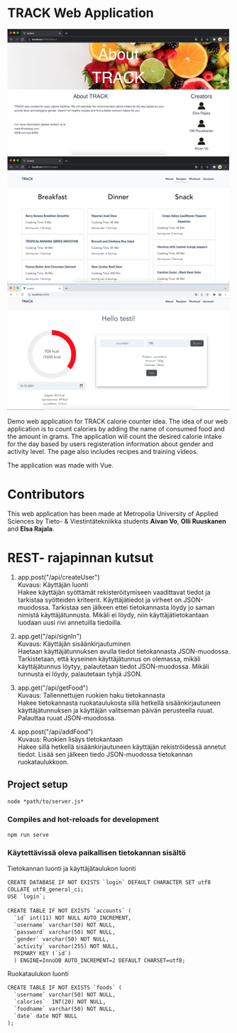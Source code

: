 # TRACK Web Application
<img src="Näyttökuva 2021-12-14 kello 19.02.51.png" alt="About track sivustonäkymä" width="500">
<img src="Näyttökuva 2021-12-14 kello 19.03.12.png" alt="recipes sivustonäkymä" width="500">
<img src="Näyttökuva 2021-12-15 kello 12.04.00.png" alt="etusivu" width="500">

Demo web application for TRACK calorie counter idea. The idea of our web application is to count calories by adding the name of consumed food and the amount in grams. The application will count the desired calorie intake for the day based by users registeration information about gender and activity level. The page also includes recipes and training videos.

The application was made with Vue.

# Contributors
This web application has been made at Metropolia University of Applied Sciences by Tieto- & Viestintätekniikka students <b>Aivan Vo</b>, <b>Olli Ruuskanen</b> and <b>Elsa Rajala</b>.


# REST- rajapinnan kutsut
1. app.post("/api/createUser")
   <br>Kuvaus: Käyttäjän luonti
   <br> Hakee käyttäjän syöttämät rekisteröitymiseen vaadittavat tiedot ja tarkistaa syötteiden kriteerit. Käyttäjätiedot ja virheet on JSON-muodossa.
   Tarkistaa sen jälkeen ettei tietokannasta löydy jo saman nimistä käyttäjätunnusta. Mikäli ei löydy, niin käyttäjätietokantaan luodaan uusi rivi annetuilla tiedoilla.


2. app.get("/api/signIn")
   <br>Kuvaus: Käyttäjän sisäänkirjautuminen
   <br> Haetaan käyttäjätunnuksen avulla tiedot tietokannasta JSON-muodossa. Tarkistetaan, että kyseinen käyttäjätunnus on olemassa, mikäli käyttäjätunnus löytyy, palautetaan tiedot JSON-muodossa. Mikäli tunnusta ei löydy, palautetaan tyhjä JSON.
   

3. app.get("/api/getFood")
   <br>Kuvaus: Tallennettujen ruokien haku tietokannasta
   <br> Hakee tietokannasta ruokataulukosta sillä hetkellä sisäänkirjautuneen käyttäjätunnuksen ja käyttäjän valitseman päivän perusteella ruuat. Palauttaa ruuat JSON-muodossa.


4. app.post("/api/addFood")
   <br>Kuvaus: Ruokien lisäys tietokantaan
   <br> Hakee sillä hetkellä sisäänkirjautuneen käyttäjän rekiströidessä annetut tiedot. Lisää sen jälkeen tiedo JSON-muodossa tietokannan ruokataulukkoon.


## Project setup
```
node *path/to/server.js*
```

### Compiles and hot-reloads for development
```
npm run serve
```

### Käytettävissä oleva paikallisen tietokannan sisältö
Tietokannan luonti ja käyttäjätaulukon luonti
```
CREATE DATABASE IF NOT EXISTS `login` DEFAULT CHARACTER SET utf8 COLLATE utf8_general_ci;
USE `login`;

CREATE TABLE IF NOT EXISTS `accounts` (
  `id` int(11) NOT NULL AUTO_INCREMENT,
  `username` varchar(50) NOT NULL,
  `password` varchar(50) NOT NULL,
  `gender` varchar(50) NOT NULL,
  `activity` varchar(255) NOT NULL,
  PRIMARY KEY (`id`)
  ) ENGINE=InnoDB AUTO_INCREMENT=2 DEFAULT CHARSET=utf8;
```

Ruokataulukon luonti
```
CREATE TABLE IF NOT EXISTS `foods` (
  `username` varchar(50) NOT NULL,
  `calories`  INT(20) NOT NULL,
  `foodname` varchar(50) NOT NULL,
  `date` date NOT NULL
);
```


